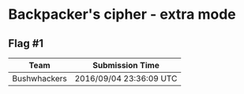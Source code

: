 # Backpacker's cipher - extra mode

## Flag #1

|Team|Submission Time|
|------------|------------------|
|Bushwhackers|2016/09/04 23:36:09 UTC|


